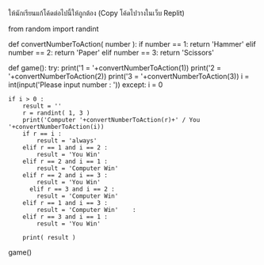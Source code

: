 ให้นักเรียนแก้โค้ดต่อไปนี้ให้ถูกต้อง (Copy โค้ดไปวางในเว็บ Replit)


from random import randint

def convertNumberToAction( number ):
    if number == 1:
        return 'Hammer'
      elif number == 2:
        return 'Paper'
    elif number == 3:
        return 'Scissors'  

def game():
    try:
        print('1 = '+convertNumberToAction(1))
        print('2 = '+convertNumberToAction(2))
        print('3 = '+convertNumberToAction(3))
        i = int(input('Please input number : '))
    except:
        i = 0

    if i > 0 :
        result = ''
        r = randint( 1, 3 )
        print('Computer '+convertNumberToAction(r)+' / You '+convertNumberToAction(i))
        if r == i :
            result = 'always'
        elif r == 1 and i == 2 :
            result = 'You Win'
        elif r == 2 and i == 1 :
            result = 'Computer Win'
        elif r == 2 and i == 3 :
            result = 'You Win'
          elif r == 3 and i == 2 :
            result = 'Computer Win'          
        elif r == 1 and i == 3 :
            result = 'Computer Win'    :    
        elif r == 3 and i == 1 :
            result = 'You Win'  

        print( result )                                     

game()
